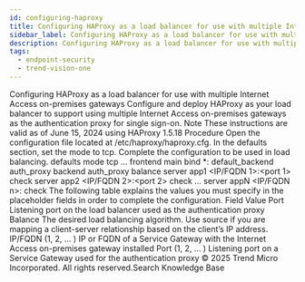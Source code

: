 ```yaml
---
id: configuring-haproxy
title: Configuring HAProxy as a load balancer for use with multiple Internet Access on-premises gateways
sidebar_label: Configuring HAProxy as a load balancer for use with multiple Internet Access on-premises gateways
description: Configuring HAProxy as a load balancer for use with multiple Internet Access on-premises gateways
tags:
  - endpoint-security
  - trend-vision-one
---
```


 Configuring HAProxy as a load balancer for use with multiple Internet Access on-premises gateways Configure and deploy HAProxy as your load balancer to support using multiple Internet Access on-premises gateways as the authentication proxy for single sign-on. Note These instructions are valid as of June 15, 2024 using HAProxy 1.5.18 Procedure Open the configuration file located at /etc/haproxy/haproxy.cfg. In the defaults section, set the mode to tcp. Complete the configuration to be used in load balancing. defaults mode tcp ... frontend main bind *:<port> default_backend auth_proxy backend auth_proxy balance <balance> server app1 <IP/FQDN 1>:<port 1> check server app2 <IP/FQDN 2>:<port 2> check ... server appN <IP/FQDN n>:<port n> check The following table explains the values you must specify in the placeholder fields in order to complete the configuration. Field Value Port Listening port on the load balancer used as the authentication proxy Balance The desired load balancing algorithm. Use source if you are mapping a client-server relationship based on the client’s IP address. IP/FQDN (1, 2, … ) IP or FQDN of a Service Gateway with the Internet Access on-premises gateway installed Port (1, 2, … ) Listening port on a Service Gateway used for the authentication proxy © 2025 Trend Micro Incorporated. All rights reserved.Search Knowledge Base